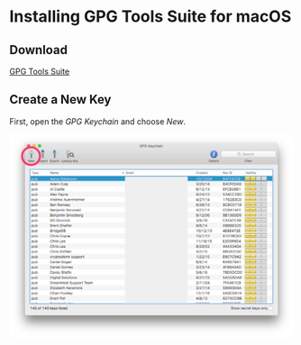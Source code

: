 # Installing GPG Tools Suite for macOS

## Download

[GPG Tools Suite][gpgtools]

## Create a New Key

First, open the _GPG Keychain_ and choose _New_.

[![Create a new key](new-key.png)](new-key.png)

  [gpgtools]: https://gpgtools.org
